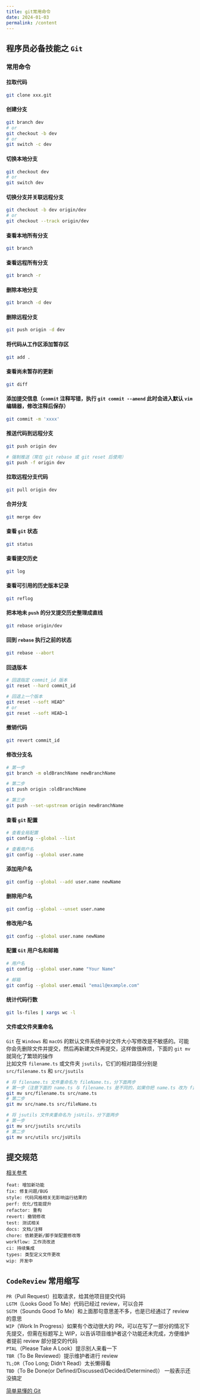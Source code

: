 ```yaml
---
title: git常用命令
date: 2024-01-03
permalink: /content
---
```


## 程序员必备技能之 `Git`

### 常用命令

#### 拉取代码

```sh
git clone xxx.git
```

#### 创建分支

```sh
git branch dev
# or
git checkout -b dev
# or
git switch -c dev
```

#### 切换本地分支

```sh
git checkout dev
# or
git switch dev
```

#### 切换分支并关联远程分支

```sh
git checkout -b dev origin/dev
# or
git checkout --track origin/dev
```

#### 查看本地所有分支

```sh
git branch
```

#### 查看远程所有分支

```sh
git branch -r
```

#### 删除本地分支

```sh
git branch -d dev
```

#### 删除远程分支

```sh
git push origin -d dev
```

#### 将代码从工作区添加暂存区

```sh
git add .
```

#### 查看尚未暂存的更新

```sh
git diff
```

#### 添加提交信息（`commit` 注释写错，执行 `git commit --amend` 此时会进入默认 `vim` 编辑器，修改注释后保存）

```sh
git commit -m 'xxxx'
```

#### 推送代码到远程分支

```sh
git push origin dev

# 强制推送（常在 git rebase 或 git reset 后使用）
git push -f origin dev
```

#### 拉取远程分支代码

```sh
git pull origin dev
```

#### 合并分支

```sh
git merge dev
```

#### 查看 `git` 状态

```sh
git status
```

#### 查看提交历史

```sh
git log
```

#### 查看可引用的历史版本记录

```sh
git reflog
```

#### 把本地未 `push` 的分叉提交历史整理成直线

```sh
git rebase origin/dev
```

#### 回到 `rebase` 执行之前的状态

```sh
git rebase --abort
```

#### 回退版本

```sh
# 回退指定 commit_id 版本
git reset --hard commit_id

# 回退上一个版本
git reset --soft HEAD^
# or
git reset --soft HEAD~1
```

#### 撤销代码

```sh
git revert commit_id
```

#### 修改分支名

```sh
# 第一步
git branch -m oldBranchName newBranchName

# 第二步
git push origin :oldBranchName

# 第三步
git push --set-upstream origin newBranchName
```

#### 查看 `git` 配置

```sh
# 查看全局配置
git config --global --list

# 查看用户名
git config --global user.name
```

#### 添加用户名

```sh
git config --global --add user.name newName
```

#### 删除用户名

```sh
git config --global --unset user.name
```

#### 修改用户名

```sh
git config --global user.name newName
```

#### 配置 `Git` 用户名和邮箱

```sh
# 用户名
git config --global user.name "Your Name"

# 邮箱
git config --global user.email "email@example.com"
```

#### 统计代码行数

```sh
git ls-files | xargs wc -l
```

#### 文件或文件夹重命名

`Git` 在 `Windows` 和 `macOS` 的默认文件系统中对文件大小写修改是不敏感的。可能你会先删除文件并提交，然后再新建文件再提交，这样做很麻烦，下面的 `git mv` 就简化了繁琐的操作  
比如文件 `filename.ts` 或文件夹 `jsutils`，它们的相对路径分别是 `src/filename.ts` 和 `src/jsutils`

```sh
# 将 filename.ts 文件重命名为 fileName.ts，分下面两步
# 第一步（注意下面的 name.ts 与 filename.ts 是不同的，如果你把 name.ts 改为 fileName.ts 是不行的，因为上面讲了仅大小写不同是不行的）
git mv src/filename.ts src/name.ts
# 第二步
git mv src/name.ts src/fileName.ts

# 将 jsutils 文件夹重命名为 jsUtils，分下面两步
# 第一步
git mv src/jsutils src/utils
# 第二步
git mv src/utils src/jsUtils
```

## 提交规范

[相关参考](https://github.com/conventional-changelog/conventional-changelog/tree/master/packages/conventional-changelog-angular)

`feat: 增加新功能`  
`fix: 修复问题/BUG`  
`style: 代码风格相关无影响运行结果的`  
`perf: 优化/性能提升`  
`refactor: 重构`  
`revert: 撤销修改`  
`test: 测试相关`  
`docs: 文档/注释`  
`chore: 依赖更新/脚手架配置修改等`  
`workflow: 工作流改进`  
`ci: 持续集成`  
`types: 类型定义文件更改`  
`wip: 开发中`

## `CodeReview` 常用缩写

`PR`（Pull Request）拉取请求，给其他项目提交代码  
`LGTM`（Looks Good To Me）代码已经过 review，可以合并  
`SGTM`（Sounds Good To Me）和上面那句意思差不多，也是已经通过了 review 的意思  
`WIP`（Work In Progress）如果有个改动很大的 PR，可以在写了一部分的情况下先提交，但需在标题写上 WIP，以告诉项目维护者这个功能还未完成，方便维护者提前 review 部分提交的代码  
`PTAL`（Please Take A Look）提示别人来看一下  
`TBR`（To Be Reviewed）提示维护者进行 review  
`TL;DR`（Too Long; Didn't Read）太长懒得看  
`TBD`（To Be Done(or Defined/Discussed/Decided/Determined)） 一般表示还没搞定

[简单易懂的 Git](https://www.bilibili.com/video/BV1KZ4y1o7gr/?p=1&vd_source=5a992808de6229d78e7810536c5f9ab3)<Badge text="视频教程推荐"/>
